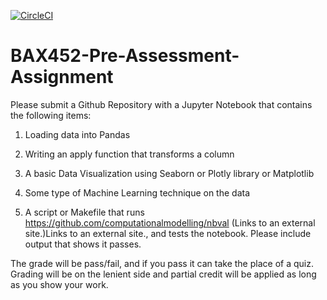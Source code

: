 [![CircleCI](https://circleci.com/gh/shanxingg/BAX452-Pre-Assessment-Quiz.svg?style=svg)](https://circleci.com/gh/shanxingg/BAX452-Pre-Assessment-Quiz)

# BAX452-Pre-Assessment-Assignment

Please submit a Github Repository with a Jupyter Notebook that contains the following items:

 

1.  Loading data into Pandas

2.  Writing an apply function that transforms a column

3.  A basic Data Visualization using Seaborn or Plotly library or Matplotlib

4.  Some type of Machine Learning technique on the data

5.  A script or Makefile that runs https://github.com/computationalmodelling/nbval (Links to an external site.)Links to an external site., and tests the notebook.  Please include output that shows it passes.

 

The grade will be pass/fail, and if you pass it can take the place of a quiz.  Grading will be on the lenient side and partial credit will be applied as long as you show your work.

